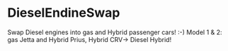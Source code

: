 # DieselEndineSwap
Swap Diesel engines into gas and Hybrid passenger cars! :-) Model 1 &amp; 2: gas Jetta and Hybrid Prius, Hybrid CRV-> Diesel Hybrid! 
